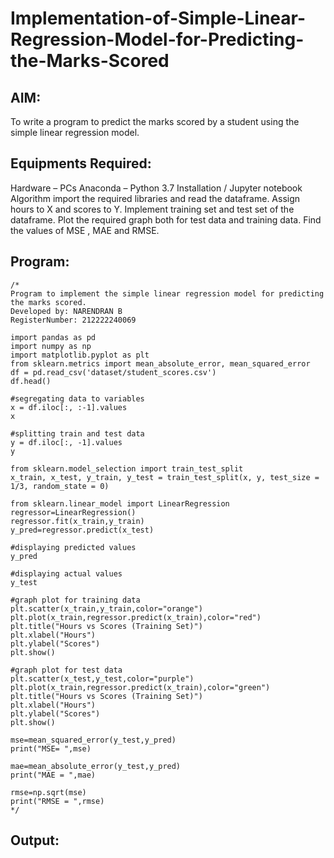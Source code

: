 # Implementation-of-Simple-Linear-Regression-Model-for-Predicting-the-Marks-Scored
## AIM:

To write a program to predict the marks scored by a student using the simple linear regression model.

## Equipments Required:

Hardware – PCs
Anaconda – Python 3.7 Installation / Jupyter notebook
Algorithm
import the required libraries and read the dataframe.
Assign hours to X and scores to Y.
Implement training set and test set of the dataframe.
Plot the required graph both for test data and training data.
Find the values of MSE , MAE and RMSE.

## Program:
```
/*
Program to implement the simple linear regression model for predicting the marks scored.
Developed by: NARENDRAN B
RegisterNumber: 212222240069

import pandas as pd
import numpy as np
import matplotlib.pyplot as plt
from sklearn.metrics import mean_absolute_error, mean_squared_error
df = pd.read_csv('dataset/student_scores.csv')
df.head()

#segregating data to variables
x = df.iloc[:, :-1].values
x

#splitting train and test data
y = df.iloc[:, -1].values
y

from sklearn.model_selection import train_test_split
x_train, x_test, y_train, y_test = train_test_split(x, y, test_size = 1/3, random_state = 0)

from sklearn.linear_model import LinearRegression 
regressor=LinearRegression()
regressor.fit(x_train,y_train)
y_pred=regressor.predict(x_test)

#displaying predicted values
y_pred

#displaying actual values
y_test

#graph plot for training data
plt.scatter(x_train,y_train,color="orange")
plt.plot(x_train,regressor.predict(x_train),color="red")
plt.title("Hours vs Scores (Training Set)")
plt.xlabel("Hours")
plt.ylabel("Scores")
plt.show()

#graph plot for test data
plt.scatter(x_test,y_test,color="purple")
plt.plot(x_train,regressor.predict(x_train),color="green")
plt.title("Hours vs Scores (Training Set)")
plt.xlabel("Hours")
plt.ylabel("Scores")
plt.show()

mse=mean_squared_error(y_test,y_pred)
print("MSE= ",mse)

mae=mean_absolute_error(y_test,y_pred)
print("MAE = ",mae)

rmse=np.sqrt(mse)
print("RMSE = ",rmse)
*/
```
## Output:

